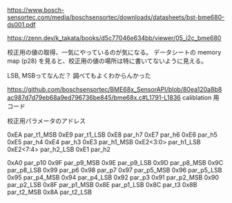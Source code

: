 https://www.bosch-sensortec.com/media/boschsensortec/downloads/datasheets/bst-bme680-ds001.pdf

https://zenn.dev/k_takata/books/d5c77046e634bb/viewer/05_i2c_bme680

校正用の値の取得、一気にやっているのが気になる。
データシートの memory map (p28) を見ると、校正用の値の場所は特に書いてないように見える。

LSB, MSBってなんだ？
調べてもよくわからんかった

https://github.com/boschsensortec/BME68x_SensorAPI/blob/80ea120a8b8ac987d7d79eb68a9ed796736be845/bme68x.c#L1791-L1836
caliblation 用コード



校正用パラメータのアドレス

0xEA par_t1_MSB
0xE9 par_t1_LSB
0xE8 par_h7
0xE7 par_h6
0xE6 par_h5
0xE5 par_h4
0xE4 par_h3
0xE3 par_h1_MSB
0xE2<3:0> par_h1_LSB
0xE2<7:4> par_h2_LSB
0xE1 par_h2


0xA0 par_p10
0x9F par_p9_MSB
0x9E par_p9_LSB
0x9D par_p8_MSB
0x9C par_p8_LSB
0x99 par_p6
0x98 par_p7
0x97 par_p5_MSB
0x96 par_p5_LSB
0x95 par_p4_MSB
0x94 par_p4_LSB
0x92 par_p3
0x91 par_p2_MSB
0x90 par_p2_LSB
0x8F par_p1_MSB
0x8E par_p1_LSB
0x8C par_t3
0x8B par_t2_MSB
0x8A par_t2_LSB

